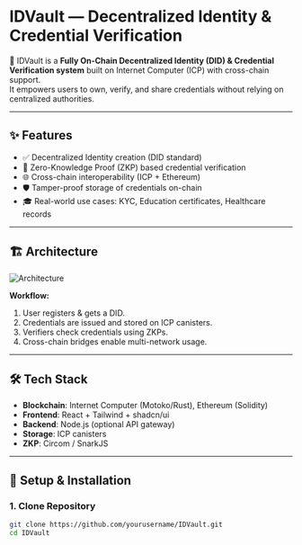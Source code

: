 # IDVault — Decentralized Identity & Credential Verification

🚀 IDVault is a **Fully On-Chain Decentralized Identity (DID) & Credential Verification system** built on Internet Computer (ICP) with cross-chain support.  
It empowers users to own, verify, and share credentials without relying on centralized authorities.

---

## ✨ Features
- ✅ Decentralized Identity creation (DID standard)
- 🔐 Zero-Knowledge Proof (ZKP) based credential verification
- 🌐 Cross-chain interoperability (ICP + Ethereum)
- 🛡️ Tamper-proof storage of credentials on-chain
- 🎓 Real-world use cases: KYC, Education certificates, Healthcare records

---

## 🏗️ Architecture
![Architecture](./docs/architecture.png)

**Workflow:**
1. User registers & gets a DID.
2. Credentials are issued and stored on ICP canisters.
3. Verifiers check credentials using ZKPs.
4. Cross-chain bridges enable multi-network usage.

---

## 🛠️ Tech Stack
- **Blockchain**: Internet Computer (Motoko/Rust), Ethereum (Solidity)
- **Frontend**: React + Tailwind + shadcn/ui
- **Backend**: Node.js (optional API gateway)
- **Storage**: ICP canisters
- **ZKP**: Circom / SnarkJS

---

## 🚀 Setup & Installation

### 1. Clone Repository
```bash
git clone https://github.com/yourusername/IDVault.git
cd IDVault
